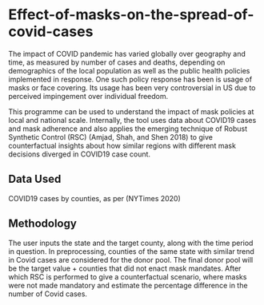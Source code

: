 # Effect-of-masks-on-the-spread-of-covid-cases

The impact of COVID pandemic has varied globally over
geography and time, as measured by number of cases and
deaths, depending on demographics of the local population
as well as the public health policies implemented in response. 
One such policy response has been is usage of masks
or face covering. Its usage has been very controversial in US
due to perceived impingement over individual freedom.

This programme can be used to understand the impact
of mask policies at local and national scale. Internally, the
tool uses data about COVID19 cases and mask adherence and also applies the emerging technique of Robust Synthetic Control (RSC) (Amjad,
Shah, and Shen 2018) to give counterfactual insights about
how similar regions with different mask decisions diverged
in COVID19 case count.

## Data Used 
COVID19 cases by counties, as per (NYTimes 2020)

## Methodology
The user inputs the state and the target county, along with the time period in question. In preprocessing, counties of the same state with similar trend in Covid cases are considered for the donor pool. The final donor pool will be the target value + counties that did not enact mask mandates. After which RSC is performed to give a counterfactual scenario, where masks were not made mandatory and estimate the percentage difference in the number of Covid cases.

